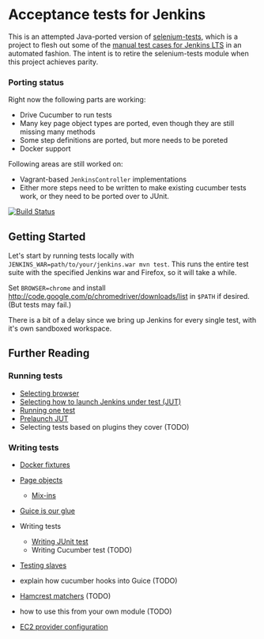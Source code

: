 # Acceptance tests for Jenkins

This is an attempted Java-ported version of [selenium-tests](https://github.com/jenkinsci/selenium-tests),
which is a project to flesh out some of the [manual test cases for Jenkins
LTS](https://wiki.jenkins-ci.org/display/JENKINS/LTS+RC+Testing) in
an automated fashion. The intent is to retire the selenium-tests module when this project achieves
parity.

### Porting status
Right now the following parts are working:

 * Drive Cucumber to run tests
 * Many key page object types are ported, even though they are still missing many methods
 * Some step definitions are ported, but more needs to be poreted
 * Docker support

Following areas are still worked on:

 * Vagrant-based `JenkinsController` implementations
 * Either more steps need to be written to make existing cucumber tests work,
   or they need to be ported over to JUnit.

[![Build Status](https://jenkins.ci.cloudbees.com/buildStatus/icon?job=core/acceptance-test-harness)](https://jenkins.ci.cloudbees.com/job/core/job/acceptance-test-harness/)

## Getting Started

Let's start by running tests locally with `JENKINS_WAR=path/to/your/jenkins.war mvn test`.
This runs the entire test suite with the specified Jenkins war and Firefox, so it will take a while.

Set `BROWSER=chrome` and install http://code.google.com/p/chromedriver/downloads/list in `$PATH` if desired. (But tests may fail.)

There is a bit of a delay since we bring up Jenkins for every single test, with
it's own sandboxed workspace.

## Further Reading

### Running tests

* [Selecting browser](docs/BROWSER.md)
* [Selecting how to launch Jenkins under test (JUT)](docs/CONTROLLER.md)
* [Running one test](docs/SINGLE-TEST.md)
* [Prelaunch JUT](docs/PRELAUNCH.md)
* Selecting tests based on plugins they cover (TODO)

### Writing tests
* [Docker fixtures](docs/FIXTURES.md)
* [Page objects](docs/PAGE-OBJECTS.md)
    * [Mix-ins](docs/MIXIN.md)
* [Guice is our glue](docs/GUICE.md)
* Writing tests
    * [Writing JUnit test](docs/JUNIT.md)
    * Writing Cucumber test (TODO)
* [Testing slaves](docs/SLAVE.md)
* explain how cucumber hooks into Guice (TODO)
* [Hamcrest matchers](docs/MATCHERS.md) (TODO)
* how to use this from your own module (TODO)

* [EC2 provider configuration](docs/EC2-CONFIG.md)
